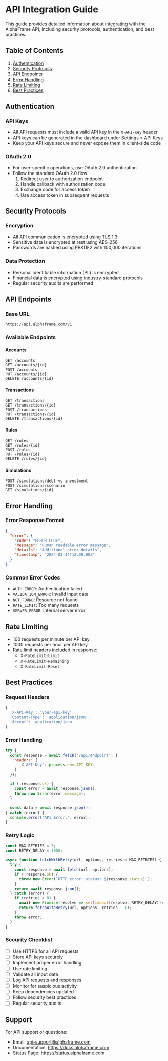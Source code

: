 # API Integration Guide

This guide provides detailed information about integrating with the AlphaFrame API, including security protocols, authentication, and best practices.

## Table of Contents
1. [Authentication](#authentication)
2. [Security Protocols](#security-protocols)
3. [API Endpoints](#api-endpoints)
4. [Error Handling](#error-handling)
5. [Rate Limiting](#rate-limiting)
6. [Best Practices](#best-practices)

## Authentication

### API Keys
- All API requests must include a valid API key in the `X-API-Key` header
- API keys can be generated in the dashboard under Settings > API Keys
- Keep your API keys secure and never expose them in client-side code

### OAuth 2.0
- For user-specific operations, use OAuth 2.0 authentication
- Follow the standard OAuth 2.0 flow:
  1. Redirect user to authorization endpoint
  2. Handle callback with authorization code
  3. Exchange code for access token
  4. Use access token in subsequent requests

## Security Protocols

### Encryption
- All API communication is encrypted using TLS 1.3
- Sensitive data is encrypted at rest using AES-256
- Passwords are hashed using PBKDF2 with 100,000 iterations

### Data Protection
- Personal identifiable information (PII) is encrypted
- Financial data is encrypted using industry-standard protocols
- Regular security audits are performed

## API Endpoints

### Base URL
```
https://api.alphaframe.com/v1
```

### Available Endpoints

#### Accounts
```
GET /accounts
GET /accounts/{id}
POST /accounts
PUT /accounts/{id}
DELETE /accounts/{id}
```

#### Transactions
```
GET /transactions
GET /transactions/{id}
POST /transactions
PUT /transactions/{id}
DELETE /transactions/{id}
```

#### Rules
```
GET /rules
GET /rules/{id}
POST /rules
PUT /rules/{id}
DELETE /rules/{id}
```

#### Simulations
```
POST /simulations/debt-vs-investment
POST /simulations/scenario
GET /simulations/{id}
```

## Error Handling

### Error Response Format
```json
{
  "error": {
    "code": "ERROR_CODE",
    "message": "Human readable error message",
    "details": "Additional error details",
    "timestamp": "2024-03-14T12:00:00Z"
  }
}
```

### Common Error Codes
- `AUTH_ERROR`: Authentication failed
- `VALIDATION_ERROR`: Invalid input data
- `NOT_FOUND`: Resource not found
- `RATE_LIMIT`: Too many requests
- `SERVER_ERROR`: Internal server error

## Rate Limiting

- 100 requests per minute per API key
- 1000 requests per hour per API key
- Rate limit headers included in response:
  - `X-RateLimit-Limit`
  - `X-RateLimit-Remaining`
  - `X-RateLimit-Reset`

## Best Practices

### Request Headers
```javascript
{
  'X-API-Key': 'your-api-key',
  'Content-Type': 'application/json',
  'Accept': 'application/json'
}
```

### Error Handling
```javascript
try {
  const response = await fetch('/api/endpoint', {
    headers: {
      'X-API-Key': process.env.API_KEY
    }
  });
  
  if (!response.ok) {
    const error = await response.json();
    throw new Error(error.message);
  }
  
  const data = await response.json();
} catch (error) {
  console.error('API Error:', error);
}
```

### Retry Logic
```javascript
const MAX_RETRIES = 3;
const RETRY_DELAY = 1000;

async function fetchWithRetry(url, options, retries = MAX_RETRIES) {
  try {
    const response = await fetch(url, options);
    if (!response.ok) {
      throw new Error(`HTTP error! status: ${response.status}`);
    }
    return await response.json();
  } catch (error) {
    if (retries > 0) {
      await new Promise(resolve => setTimeout(resolve, RETRY_DELAY));
      return fetchWithRetry(url, options, retries - 1);
    }
    throw error;
  }
}
```

### Security Checklist
- [ ] Use HTTPS for all API requests
- [ ] Store API keys securely
- [ ] Implement proper error handling
- [ ] Use rate limiting
- [ ] Validate all input data
- [ ] Log API requests and responses
- [ ] Monitor for suspicious activity
- [ ] Keep dependencies updated
- [ ] Follow security best practices
- [ ] Regular security audits

## Support

For API support or questions:
- Email: api-support@alphaframe.com
- Documentation: https://docs.alphaframe.com
- Status Page: https://status.alphaframe.com 